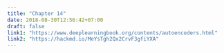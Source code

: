 ```yaml
---
title: "Chapter 14"
date: 2018-08-30T12:56:42+07:00
draft: false
link1: "https://www.deeplearningbook.org/contents/autoencoders.html"
link2: "https://hackmd.io/MeYsTgh2Qx2CrvF3gfiYXA"
---
```


